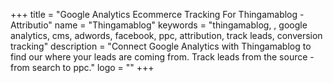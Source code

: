 +++
title = "Google Analytics Ecommerce Tracking For Thingamablog - Attributio"
name = "Thingamablog"
keywords = "thingamablog, , google analytics, cms, adwords, facebook, ppc, attribution, track leads, conversion tracking"
description = "Connect Google Analytics with Thingamablog to find our where your leads are coming from. Track leads from the source - from search to ppc."
logo = ""
+++
